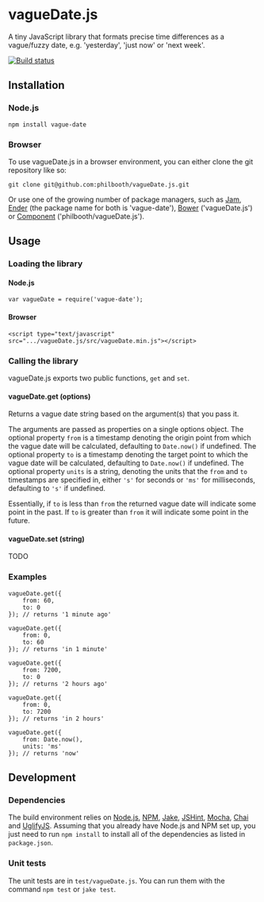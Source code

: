 # vagueDate.js

A tiny JavaScript library
that formats precise time differences
as a vague/fuzzy date,
e.g. 'yesterday', 'just now' or 'next week'.

[![Build status][ci-image]][ci-status]

## Installation

### Node.js

```
npm install vague-date
```

### Browser

To use vagueDate.js in a browser environment, you can
either clone the git repository like so:

```
git clone git@github.com:philbooth/vagueDate.js.git
```

Or use one of the growing number of package managers, such as
[Jam][jam],
[Ender][ender] (the package name for both is 'vague-date'),
[Bower][bower] ('vagueDate.js')
or [Component][component] ('philbooth/vagueDate.js').

## Usage

### Loading the library

#### Node.js

```
var vagueDate = require('vague-date');
```

#### Browser

```
<script type="text/javascript" src=".../vagueDate.js/src/vagueDate.min.js"></script>
```

### Calling the library

vagueDate.js exports two public functions, `get` and `set`.

#### vagueDate.get (options)

Returns a vague date string
based on the argument(s) that you pass it.

The arguments are passed as properties on a single options object.
The optional property `from` is a timestamp
denoting the origin point from which the vague date will be calculated,
defaulting to `Date.now()` if undefined.
The optional property `to` is a timestamp
denoting the target point to which the vague date will be calculated,
defaulting to `Date.now()` if undefined.
The optional property `units` is a string,
denoting the units that the `from` and `to` timestamps are specified in,
either `'s'` for seconds or `'ms'` for milliseconds,
defaulting to `'s'` if undefined.

Essentially, if `to` is less than `from` the returned vague date will
indicate some point in the past. If `to` is greater than `from` it will
indicate some point in the future.

#### vagueDate.set (string)

TODO

### Examples

```
vagueDate.get({
    from: 60,
    to: 0
}); // returns '1 minute ago'

vagueDate.get({
    from: 0,
    to: 60
}); // returns 'in 1 minute'

vagueDate.get({
    from: 7200,
    to: 0
}); // returns '2 hours ago'

vagueDate.get({
    from: 0,
    to: 7200
}); // returns 'in 2 hours'

vagueDate.get({
    from: Date.now(),
    units: 'ms'
}); // returns 'now'
```

## Development

### Dependencies

The build environment relies on
[Node.js][node],
[NPM],
[Jake],
[JSHint],
[Mocha],
[Chai] and
[UglifyJS].
Assuming that you already have Node.js and NPM set up,
you just need to run `npm install`
to install all of the dependencies as listed in `package.json`.

### Unit tests

The unit tests are in `test/vagueDate.js`.
You can run them with the command `npm test` or `jake test`.

[ci-image]: https://secure.travis-ci.org/philbooth/vagueDate.js.png?branch=master
[ci-status]: http://travis-ci.org/#!/philbooth/vagueDate.js
[jam]: http://jamjs.org/
[component]: https://github.com/component/component
[ender]: https://github.com/ender-js/Ender
[bower]: https://github.com/twitter/bower
[node]: http://nodejs.org/
[npm]: https://npmjs.org/
[jake]: https://github.com/mde/jake
[jshint]: https://github.com/jshint/node-jshint
[mocha]: http://visionmedia.github.com/mocha
[chai]: http://chaijs.com/
[uglifyjs]: https://github.com/mishoo/UglifyJS

